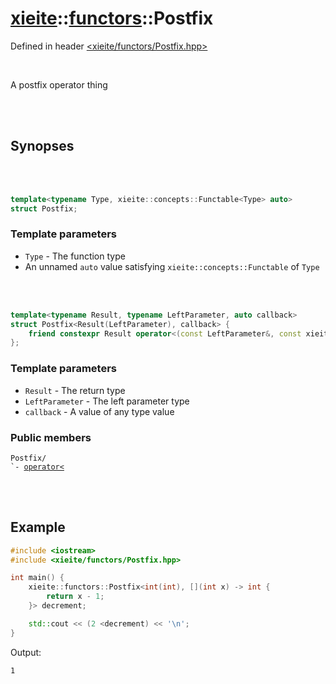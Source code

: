 # [xieite](../xieite.md)::[functors](../functors.md)::Postfix
Defined in header [<xieite/functors/Postfix.hpp>](../../include/xieite/functors/Postfix.hpp)

<br/>

A postfix operator thing

<br/><br/>

## Synopses

<br/><br/>

```cpp
template<typename Type, xieite::concepts::Functable<Type> auto>
struct Postfix;
```
### Template parameters
- `Type` - The function type
- An unnamed `auto` value satisfying `xieite::concepts::Functable` of `Type`

<br/><br/>

```cpp
template<typename Result, typename LeftParameter, auto callback>
struct Postfix<Result(LeftParameter), callback> {
	friend constexpr Result operator<(const LeftParameter&, const xieite::functors::Postfix<Result(LeftParameter), callback>&);
};
```
### Template parameters
- `Result` - The return type
- `LeftParameter` - The left parameter type
- `callback` - A value of any type value
### Public members
<pre><code>Postfix/
`- <a href="./Postfix/operatorMode.md">operator<</a>
</code></pre>

<br/><br/>

## Example
```cpp
#include <iostream>
#include <xieite/functors/Postfix.hpp>

int main() {
	xieite::functors::Postfix<int(int), [](int x) -> int {
		return x - 1;
	}> decrement;

	std::cout << (2 <decrement) << '\n';
}
```
Output:
```
1
```
